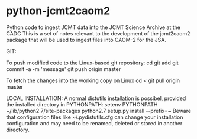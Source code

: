 python-jcmt2caom2
=================

Python code to ingest JCMT data into the JCMT Science Archive at the CADC
This is a set of notes relevant to the development of the jcmt2caom2
package that will be used to ingest files into CAOM-2 for the JSA.

GIT:

To push modified code to the Linux-based git repository:
  cd <directory containing working copy>
  git add <list of new files>
  git commit -a -m 'message'
  git push origin master
 
To fetch the changes into the working copy on Linux
  cd <<directory containing working copy>
  git pull origin master

LOCAL INSTALLATION:
A normal distutils installation is possibel, provided the installed directory
in PYTHONPATH:
   setenv PYTHONPATH ~/lib/python2.7/site-packages
   python2.7 setup.py install --prefix=~
Beware that configuration files like ~/.pydistutils.cfg can change your 
installation configuration and may need to be renamed, deleted or stored in
another directory.
